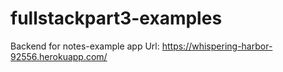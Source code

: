 # fullstackpart3-examples

Backend for notes-example app
Url: https://whispering-harbor-92556.herokuapp.com/ 
